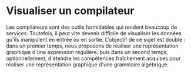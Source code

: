 Visualiser un compilateur
======================

Les compilateurs sont des outils formidables qui rendent beaucoup de services. Toutefois, il peut vite devenir difficile de visualiser les données qu'ils manipulent en entrée ou en sortie.
L'objectif de ce sujet est double : dans un premier temps, nous proposons de réaliser une représentation graphique d'une expression régulière, puis dans un second temps, optionnellement, d'étendre les compétences fraîchement acquises pour réaliser une représentation graphique d'une grammaire algébrique.

